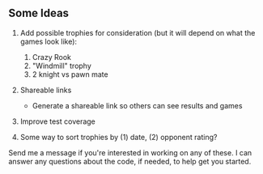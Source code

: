 ## Some Ideas

1. Add possible trophies for consideration (but it will depend on what the games look like):

    1. Crazy Rook
    1. "Windmill" trophy
    1. 2 knight vs pawn mate

2. Shareable links

    - Generate a shareable link so others can see results and games

3. Improve test coverage

4. Some way to sort trophies by (1) date, (2) opponent rating?

Send me a message if you're interested in working on any of these. I can answer any questions about the code, if needed, to help get you started.
